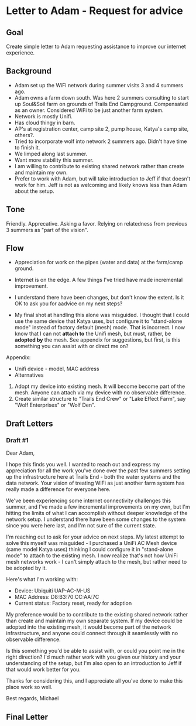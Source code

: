 # Letter to Adam - Request for advice

## Goal

Create simple letter to Adam requesting assistance to improve our internet experience.

## Background

- Adam set up the WiFi network during summer visits 3 and 4 summers ago.
- Adam owns a farm down south.  Was here 2 summers consulting to start up Soul&Soil farm on grounds of Trails End Campground.  Compensated as an owner.  Considered WiFi to be just another farm system.
- Network is mostly Unifi.  
- Has cloud thingy in barn.  
- AP's at registration center, camp site 2, pump house, Katya's camp site, others?.
- Tried to incorporate wolf into network 2 summers ago.  Didn't have time to finish it.
- We limped along last summer.
- Want more stability this summer.
- I am willing to contribute to existing shared network rather than create and maintain my own.
- Prefer to work with Adam, but will take introduction to Jeff if that
doesn't work for him. Jeff is not as welcoming and likely knows less
than Adam about the setup.

## Tone

Friendly.  Apprecative.  Asking a favor.  Relying on relatedness from previous 3 summers as "part of the vision".

## Flow

- Appreciation for work on the pipes (water and data) at the farm/camp ground.
- Internet is on the edge.  A few things I've tried have made incremental improvement.
- I understand there have been changes, but don't know the extent.  Is it OK to ask you for aadvice on my next steps?

- My final shot at handling this alone was misguided.  I thought that I could use the same device that Katya uses, but configure it to "stand-alone mode" instead of factory default (mesh) mode.  That is incorrect.  I now know that I can not **attach to** the Unifi mesh, but must, rather, be **adopted by** the mesh.  See appendix for suggestions, but first, is this something you can assist with or direct me on?

Appendix:
- Unifi device - model, MAC address
- Alternatives
 1. Adopt my device into existing mesh.  It will become become part of the mesh.  Anyone can attach via my device with no observable difference.
 2. Create similar structure to "Trails End Crew" or "Lake Effect Farm", say "Wolf Enterprises" or "Wolf Den".

## Draft Letters

### Draft #1

Dear Adam,

I hope this finds you well. I wanted to reach out and express my appreciation for all the work you've done over the past few summers setting up the infrastructure here at Trails End - both the water systems and the data network. Your vision of treating WiFi as just another farm system has really made a difference for everyone here.

We've been experiencing some internet connectivity challenges this summer, and I've made a few incremental improvements on my own, but I'm hitting the limits of what I can accomplish without deeper knowledge of the network setup. I understand there have been some changes to the system since you were here last, and I'm not sure of the current state.

I'm reaching out to ask for your advice on next steps. My latest attempt to solve this myself was misguided - I purchased a UniFi AC Mesh device (same model Katya uses) thinking I could configure it in "stand-alone mode" to attach to the existing mesh. I now realize that's not how UniFi mesh networks work - I can't simply attach to the mesh, but rather need to be adopted by it.

Here's what I'm working with:
- Device: Ubiquiti UAP-AC-M-US
- MAC Address: D8:B3:70:CC:AA:7C
- Current status: Factory reset, ready for adoption

My preference would be to contribute to the existing shared network rather than create and maintain my own separate system. If my device could be adopted into the existing mesh, it would become part of the network infrastructure, and anyone could connect through it seamlessly with no observable difference.

Is this something you'd be able to assist with, or could you point me in the right direction? I'd much rather work with you given our history and your understanding of the setup, but I'm also open to an introduction to Jeff if that would work better for you.

Thanks for considering this, and I appreciate all you've done to make this place work so well.

Best regards,
Michael

## Final Letter
